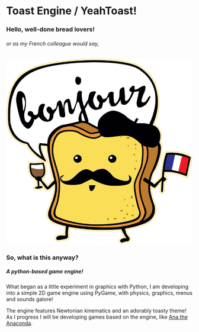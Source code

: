 [French Toast]: resources/FrenchToast.png "French Toast"
[Ana]: https://github.com/CracklingBacon/AnaTheAnaconda

# Toast Engine / YeahToast!

### Hello, well-done bread lovers!

###### or as my French colleague would say,

![Bonjour!][French Toast]

### So, what is this anyway?

##### A python-based game engine!

What began as a little experiment in graphics with 
Python, I am developing into a simple 2D game engine using 
PyGame, with physics, graphics, menus and 
sounds galore!

The engine features Newtonian kinematics and an 
adorably toasty theme! As I progress I will be developing 
games based on the engine, like [Ana the Anaconda][Ana].
